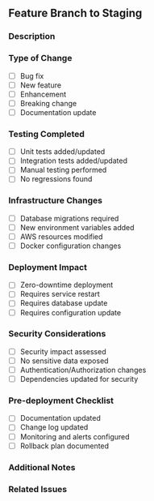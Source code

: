 ## Feature Branch to Staging

### Description
<!-- Provide a brief description of the changes in this PR -->

### Type of Change
- [ ] Bug fix
- [ ] New feature
- [ ] Enhancement
- [ ] Breaking change
- [ ] Documentation update

### Testing Completed
- [ ] Unit tests added/updated
- [ ] Integration tests added/updated
- [ ] Manual testing performed
- [ ] No regressions found

### Infrastructure Changes
- [ ] Database migrations required
- [ ] New environment variables added
- [ ] AWS resources modified
- [ ] Docker configuration changes

### Deployment Impact
- [ ] Zero-downtime deployment
- [ ] Requires service restart
- [ ] Requires database update
- [ ] Requires configuration update

### Security Considerations
- [ ] Security impact assessed
- [ ] No sensitive data exposed
- [ ] Authentication/Authorization changes
- [ ] Dependencies updated for security

### Pre-deployment Checklist
- [ ] Documentation updated
- [ ] Change log updated
- [ ] Monitoring and alerts configured
- [ ] Rollback plan documented

### Additional Notes
<!-- Any additional information that reviewers should know -->

### Related Issues
<!-- Link any related issues using #issue_number -->

